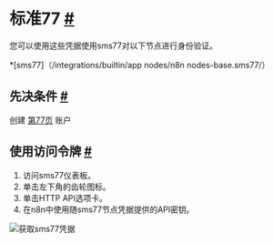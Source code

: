 


 标准77
 [#](#sms77 "永久链接")
=====================================



 您可以使用这些凭据使用sms77对以下节点进行身份验证。
 


*[sms77]（/integrations/builtin/app nodes/n8n nodes-base.sms77/）



 先决条件
 [#](#先决条件 "永久链接")
-----------------------------------------------------



 创建
 [第77页](https://sms77.io/) 
 账户
 



 使用访问令牌
 [#](#使用访问令牌 "永久链接")
---------------------------------------------------------------


1. 访问sms77仪表板。
2. 单击左下角的齿轮图标。
3. 单击HTTP API选项卡。
4. 在n8n中使用随sms77节点凭据提供的API密钥。



![获取sms77凭据](https://d33wubrfki0l68.cloudfront.net/a382437f0630986416b57b3a0fde727d9bbce5bd/572f1/_images/integrations/builtin/credentials/sms77/using-access-token.gif)





